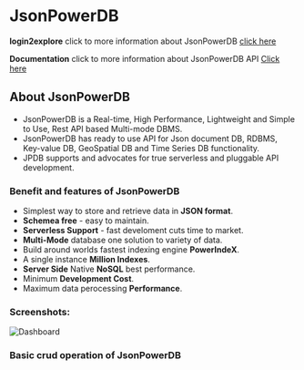 # JsonPowerDB

**login2explore** click to more information about JsonPowerDB  [click here](http://login2explore.com)

**Documentation** click to more information about JsonPowerDB API [Click here](http://login2explore.com/jpdb/docs.html)

## About JsonPowerDB

* JsonPowerDB is a Real-time, High Performance, Lightweight and Simple to Use, Rest API based Multi-mode DBMS.
* JsonPowerDB has ready to use API for Json document DB, RDBMS, Key-value DB, GeoSpatial DB and Time Series DB functionality.
* JPDB supports and advocates for true serverless and pluggable API development.

### Benefit and features of JsonPowerDB

  - Simplest way to store and retrieve data in **JSON format**.
  - **Schemea free** - easy to maintain. 
  - **Serverless Support** - fast develoment cuts time to market.
  - **Multi-Mode** database one solution to variety of data.
  - Build around worlds fastest indexing engine **PowerIndeX**.
  - A single instance **Million Indexes**.
  - **Server Side** Native **NoSQL** best performance.
  - Minimum **Development Cost**.
  - Maximum data perocessing **Performance**.

### Screenshots:

![Dashboard](https://github.com/manishmk9/JPDB_CRUD/JPDB_CRUD/assets/Dashboard.JPG)

### Basic crud operation of JsonPowerDB 
